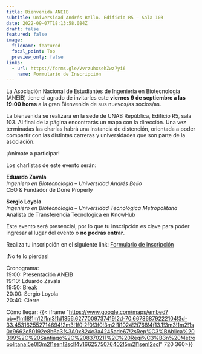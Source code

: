 ```yaml
---
title: Bienvenida ANEIB
subtitle: Universidad Andrés Bello. Edificio R5 – Sala 103
date: 2022-09-07T18:13:58.084Z
draft: false
featured: false
image:
  filename: featured
  focal_point: Top
  preview_only: false
links:
  - url: https://forms.gle/VvrzuhxsehZwz7yi6
    name: Formulario de Inscripción
---
```

La Asociación Nacional de Estudiantes de Ingeniería en Biotecnología (ANEIB) tiene el agrado de invitarles este **viernes 9 de septiembre a las 19:00 horas** a la gran Bienvenida de sus nuevos/as socios/as.

La bienvenida se realizará en la sede de UNAB República, Edificio R5, sala 103. Al final de la página encontrarás un mapa con la dirección.
Una vez terminadas las charlas habrá una instancia de distención, orientada a poder compartir con las distintas carreras y universidades que son parte de la asociación.

¡Anímate a participar!

Los charlistas de este evento serán:

**Eduardo Zavala**<br>
*Ingeniero en Biotecnología – Universidad Andrés Bello*<br>
CEO & Fundador de Done Properly

**Sergio Loyola**<br>
*Ingeniero en Biotecnología – Universidad Tecnológica Metropolitana*<br>
Analista de Transferencia Tecnológica en KnowHub

Este evento será presencial, por lo que tu inscripción es clave para poder ingresar al lugar del evento o **no podrás entrar**.

Realiza tu inscripción en el siguiente link: [Formulario de Inscripción](https://forms.gle/VvrzuhxsehZwz7yi6)

¡No te lo pierdas!

Cronograma:<br>
19:00: Presentación ANEIB<br>
19:10: Eduardo Zavala<br>
19:50: Break<br>
20:00: Sergio Loyola<br>
20:40: Cierre

Cómo llegar:
{{< iframe "https://www.google.com/maps/embed?pb=!1m18!1m12!1m3!1d1356.6277009737419!2d-70.66786879222104!3d-33.453162552714694!2m3!1f0!2f0!3f0!3m2!1i1024!2i768!4f13.1!3m3!1m2!1s0x9662c50192e8b6a3%3A0x824c3a4245ade67!2sRep%C3%BAblica%20399%2C%20Santiago%2C%208370211%2C%20Regi%C3%B3n%20Metropolitana!5e0!3m2!1sen!2scl!4v1662575076402!5m2!1sen!2scl" 720 360>}}
